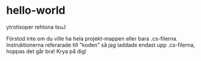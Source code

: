 # hello-world
 ytrotisoper rehtona tsuJ

Förstod inte om du ville ha hela projekt-mappen eller bara .cs-filerna.
Instruktionerna referarade till "koden" så jag laddade endast upp .cs-filerna, hoppas det går bra!
Krya på dig!
